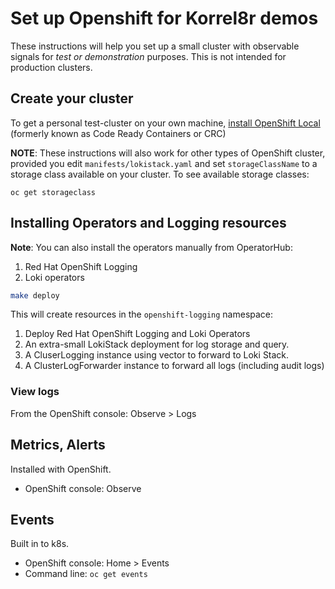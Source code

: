 # Set up Openshift for Korrel8r demos

These instructions will help you set up a small cluster with observable signals for _test or demonstration_ purposes.
This is not intended for production clusters.

## Create your cluster

To get a personal test-cluster on your own machine,
[install OpenShift Local](https://developers.redhat.com/products/openshift-local/overview)
(formerly known as Code Ready Containers or CRC)

**NOTE**: These instructions will also work for other types of OpenShift cluster, provided you
edit `manifests/lokistack.yaml` and set `storageClassName` to a storage class available on your cluster.
To see available storage classes:

``` shell
oc get storageclass
```

## Installing Operators and Logging resources

**Note**: You can also install the operators manually from OperatorHub:

1. Red Hat OpenShift Logging
1. Loki operators

```bash
make deploy
```

This will create resources in the `openshift-logging` namespace:

1. Deploy Red Hat OpenShift Logging and Loki Operators
1. An extra-small LokiStack deployment for log storage and query.
1. A CluserLogging instance using vector to forward to Loki Stack.
1. A ClusterLogForwarder instance to forward all logs (including audit logs)

### View logs

From the OpenShift console: Observe > Logs

## Metrics, Alerts

Installed with OpenShift.

- OpenShift console: Observe

## Events

Built in to k8s.

- OpenShift console: Home > Events
- Command line: `oc get events`


